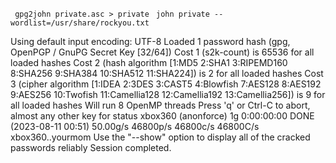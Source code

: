 ` gpg2john private.asc > private`
` john private --wordlist=/usr/share/rockyou.txt`

Using default input encoding: UTF-8
Loaded 1 password hash (gpg, OpenPGP / GnuPG Secret Key [32/64])
Cost 1 (s2k-count) is 65536 for all loaded hashes
Cost 2 (hash algorithm [1:MD5 2:SHA1 3:RIPEMD160 8:SHA256 9:SHA384 10:SHA512 11:SHA224]) is 2 for all loaded hashes
Cost 3 (cipher algorithm [1:IDEA 2:3DES 3:CAST5 4:Blowfish 7:AES128 8:AES192 9:AES256 10:Twofish 11:Camellia128 12:Camellia192 13:Camellia256]) is 9 for all loaded hashes
Will run 8 OpenMP threads
Press 'q' or Ctrl-C to abort, almost any other key for status
xbox360          (anonforce)
1g 0:00:00:00 DONE (2023-08-11 00:51) 50.00g/s 46800p/s 46800c/s 46800C/s xbox360..yourmom
Use the "--show" option to display all of the cracked passwords reliably
Session completed.
